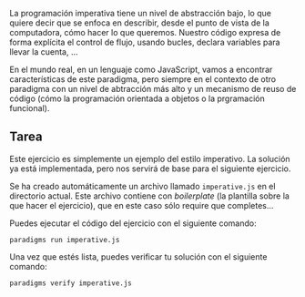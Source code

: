 La programación imperativa tiene un nivel de abstracción bajo, lo que quiere
decir que se enfoca en describir, desde el punto de vista de la computadora,
cómo hacer lo que queremos. Nuestro código expresa de forma explícita el control
de flujo, usando bucles, declara variables para llevar la cuenta, ...

En el mundo real, en un lenguaje como JavaScript, vamos a encontrar
características de este paradigma, pero siempre en el contexto de otro paradigma
con un nivel de abtracción más alto y un mecanismo de reuso de código (cómo la
programación orientada a objetos o la prgramación funcional).

## Tarea

Este ejercicio es simplemente un ejemplo del estilo imperativo. La solución ya
está implementada, pero nos servirá de base para el siguiente ejercicio.

Se ha creado automáticamente un archivo llamado `imperative.js` en el directorio
actual. Este archivo contiene con _boilerplate_ (la plantilla sobre la que hacer
el ejercicio), que en este caso sólo require que completes...

Puedes ejecutar el código del ejercicio con el siguiente comando:

`paradigms run imperative.js`

Una vez que estés lista, puedes verificar tu solución con el siguiente comando:

`paradigms verify imperative.js`
